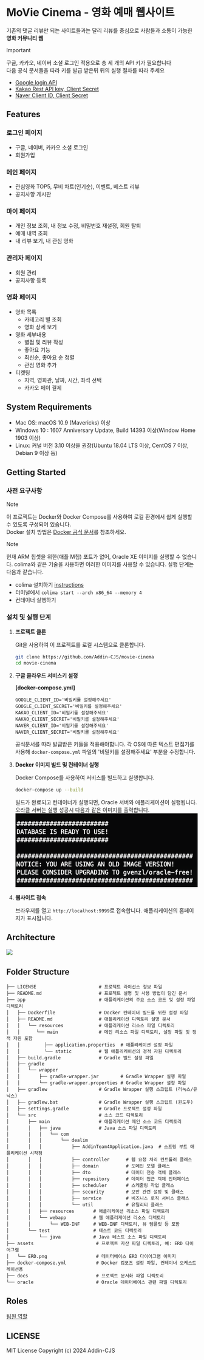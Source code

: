 # MoVie Cinema - 영화 예매 웹사이트
기존의 댓글 리뷰만 되는 사이트들과는 달리 리뷰를 중심으로 사람들과 소통이 가능한 **영화 커뮤니티 웹**

> [!Important]
> 구글, 카카오, 네이버 소셜 로그인 적용으로 총 세 개의 API 키가 필요합니다  
> 다음 공식 문서들을 따라 키를 발급 받은뒤 뒤의 실행 절차를 따라 주세요  
> - [Google login API](https://developers.google.com/identity/gsi/web/guides/get-google-api-clientid?hl=ko)
> - [Kakao Rest API key, Client Secret](https://developers.kakao.com/docs/latest/ko/kakaologin/rest-api)
> - [Naver Client ID, Client Secret](https://developers.naver.com/products/login/api/api.md)

## Features 

### 로그인 페이지
  - 구글, 네이버, 카카오 소셜 로그인
  - 회원가입
### 메인 페이지
  - 관심영화 TOP5, 무비 차트(인기순), 이벤트, 베스트 리뷰
  - 공지사항 게시판 
### 마이 페이지
  - 개인 정보 조회, 내 정보 수정, 비밀번호 재설정, 회원 탈퇴
  - 예매 내역 조회
  - 내 리뷰 보기, 내 관심 영화 
### 관리자 페이지
  - 회원 관리
  - 공지사항 등록 
### 영화 페이지
  - 영화 목록
    - 카테고리 별 조회
    - 영화 상세 보기
  - 영화 세부내용
    - 별점 및 리뷰 작성
    - 좋아요 기능
    - 최신순, 좋아요 순 정렬
    - 관심 영화 추가
  - 티켓팅
    - 지역, 영화관, 날짜, 시간, 좌석 선택
    - 카카오 페이 결제

## System Requirements

- Mac OS: macOS 10.9 (Mavericks) 이상
- Windows 10 : 1607 Anniversary Update, Build 14393 이상(Window Home 1903 이상)
- Linux: 커널 버전 3.10 이상을 권장(Ubuntu 18.04 LTS 이상, CentOS 7 이상, Debian 9 이상 등)

## Getting Started

### 사전 요구사항
> [!Note]
> 이 프로젝트는 Docker와 Docker Compose를 사용하여 로컬 환경에서 쉽게 실행할 수 있도록 구성되어 있습니다.    
> Docker 설치 방법은 [Docker 공식 문서](https://docs.docker.com/desktop/)를 참조하세요.

> [!Note]
> 현재 ARM 칩셋을 위한(애플 M칩) 포트가 없어, Oracle XE 이미지를 실행할 수 없습니다. colima와 같은 기술을 사용하면 이러한 이미지를 사용할 수 있습니다. 실행 단계는 다음과 같습니다.
> - colima 설치하기 [instructions](https://github.com/abiosoft/colima#installation)
> - 터미널에서 `colima start --arch x86_64 --memory 4`
> - 컨테이너 실행하기

### 설치 및 실행 단계

1. **프로젝트 클론**

   Git을 사용하여 이 프로젝트를 로컬 시스템으로 클론합니다.
    ```bash
    git clone https://github.com/Addin-CJS/movie-cinema
    cd movie-cinema
    ```

1. **구글 클라우드 서비스키 설정**
   
    **[docker-compose.yml]**
    ```
    GOOGLE_CLIENT_ID='비밀키를 설정해주세요' 
    GOOGLE_CLIENT_SECRET='비밀키를 설정해주세요' 
    KAKAO_CLIENT_ID='비밀키를 설정해주세요' 
    KAKAO_CLIENT_SECRET='비밀키를 설정해주세요' 
    NAVER_CLIENT_ID='비밀키를 설정해주세요' 
    NAVER_CLIENT_SECRET='비밀키를 설정해주세요'
    ```
    공식문서를 따라 발급받은 키들을 적용해야합니다. 각 OS에 따른 텍스트 편집기를 사용해 `docker-compose.yml` 파일의 '비밀키를 설정해주세요' 부분을 수정합니다. 

1. **Docker 이미지 빌드 및 컨테이너 실행**

   Docker Compose를 사용하여 서비스를 빌드하고 실행합니다.
    ```bash
    docker-compose up --build
    ```
   빌드가 완료되고 컨테이너가 실행되면, Oracle 서버와 애플리케이션이 실행됩니다.
   오라클 서버는 실행 성공시 다음과 같은 이미지를 출력합니다.  
   ![oracle](./assets/success.png)

1. **웹사이트 접속**
   
   브라우저를 열고 `http://localhost:9999`로 접속합니다. 애플리케이션의 홈페이지가 표시됩니다.

## Architecture
![](./assets/아키텍처.png)

## Folder Structure
```
├── LICENSE                       # 프로젝트 라이선스 정보 파일
├── README.md                     # 프로젝트 설명 및 사용 방법이 담긴 문서
├── app                           # 애플리케이션의 주요 소스 코드 및 설정 파일 디렉토리
│   ├── Dockerfile                # Docker 컨테이너 빌드를 위한 설정 파일
│   ├── README.md                 # 애플리케이션 디렉토리 설명 문서
│   │   └── resources             # 애플리케이션 리소스 파일 디렉토리
│   │      └── main               # 메인 리소스 파일 디렉토리, 설정 파일 및 정적 자원 포함
│   │         ├── application.properties  # 애플리케이션 설정 파일
│   │         └── static          # 웹 애플리케이션의 정적 자원 디렉토리
│   ├── build.gradle              # Gradle 빌드 설정 파일
│   ├── gradle                    
│   │   └── wrapper               
│   │       ├── gradle-wrapper.jar        # Gradle Wrapper 실행 파일
│   │       └── gradle-wrapper.properties # Gradle Wrapper 설정 파일
│   ├── gradlew                   # Gradle Wrapper 실행 스크립트 (리눅스/유닉스)
│   ├── gradlew.bat               # Gradle Wrapper 실행 스크립트 (윈도우)
│   ├── settings.gradle           # Gradle 프로젝트 설정 파일
│   └── src                       # 소스 코드 디렉토리
│       ├── main                  # 애플리케이션 메인 소스 코드 디렉토리
│       │   ├── java              # Java 소스 파일 디렉토리
│       │   │   └── com
│       │   │       └── dealim
│       │   │           ├── AddinTeam4Application.java  # 스프링 부트 애플리케이션 시작점
│       │   │           ├── controller      # 웹 요청 처리 컨트롤러 클래스
│       │   │           ├── domain          # 도메인 모델 클래스
│       │   │           ├── dto             # 데이터 전송 객체 클래스
│       │   │           ├── repository      # 데이터 접근 객체 인터페이스
│       │   │           ├── scheduler       # 스케줄링 작업 클래스
│       │   │           ├── security        # 보안 관련 설정 및 클래스
│       │   │           ├── service         # 비즈니스 로직 서비스 클래스
│       │   │           └── util            # 유틸리티 클래스
│       │   ├── resources       # 애플리케이션 리소스 파일 디렉토리
│       │   └── webapp          # 웹 애플리케이션 리소스 디렉토리
│       │       └── WEB-INF     # WEB-INF 디렉토리, 뷰 템플릿 등 포함
│       └── test                # 테스트 코드 디렉토리
│           └── java            # Java 테스트 소스 파일 디렉토리
├── assets                       # 프로젝트 자산 파일 디렉토리, 예: ERD 다이어그램
│   └── ERD.png                  # 데이터베이스 ERD 다이어그램 이미지
├── docker-compose.yml           # Docker 컴포즈 설정 파일, 컨테이너 오케스트레이션용
├── docs                         # 프로젝트 문서화 파일 디렉토리
└── oracle                       # Oracle 데이터베이스 관련 파일 디렉토리

```
## Roles
[팀원 역할](./docs/ROLES.md)

## LICENSE
MIT License Copyright (c) 2024 Addin-CJS
